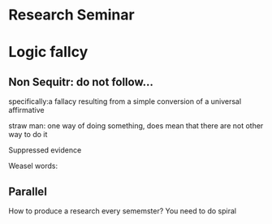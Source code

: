 # Research Seminar

# Logic fallcy

## Non Sequitr: do not follow...
specifically:a fallacy resulting from a simple conversion of a universal affirmative

straw man: one way of doing something, does mean that there are not other way to do it

Suppressed evidence

Weasel words:

## Parallel 
How to produce a research every sememster? 
You need to do spiral